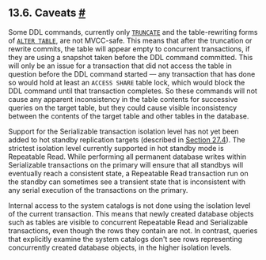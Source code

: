 ## 13.6. Caveats [#](#MVCC-CAVEATS)

Some DDL commands, currently only [`TRUNCATE`](sql-truncate.html "TRUNCATE") and the table-rewriting forms of [`ALTER TABLE`](sql-altertable.html "ALTER TABLE"), are not MVCC-safe. This means that after the truncation or rewrite commits, the table will appear empty to concurrent transactions, if they are using a snapshot taken before the DDL command committed. This will only be an issue for a transaction that did not access the table in question before the DDL command started — any transaction that has done so would hold at least an `ACCESS SHARE` table lock, which would block the DDL command until that transaction completes. So these commands will not cause any apparent inconsistency in the table contents for successive queries on the target table, but they could cause visible inconsistency between the contents of the target table and other tables in the database.

Support for the Serializable transaction isolation level has not yet been added to hot standby replication targets (described in [Section 27.4](hot-standby.html "27.4. Hot Standby")). The strictest isolation level currently supported in hot standby mode is Repeatable Read. While performing all permanent database writes within Serializable transactions on the primary will ensure that all standbys will eventually reach a consistent state, a Repeatable Read transaction run on the standby can sometimes see a transient state that is inconsistent with any serial execution of the transactions on the primary.

Internal access to the system catalogs is not done using the isolation level of the current transaction. This means that newly created database objects such as tables are visible to concurrent Repeatable Read and Serializable transactions, even though the rows they contain are not. In contrast, queries that explicitly examine the system catalogs don't see rows representing concurrently created database objects, in the higher isolation levels.